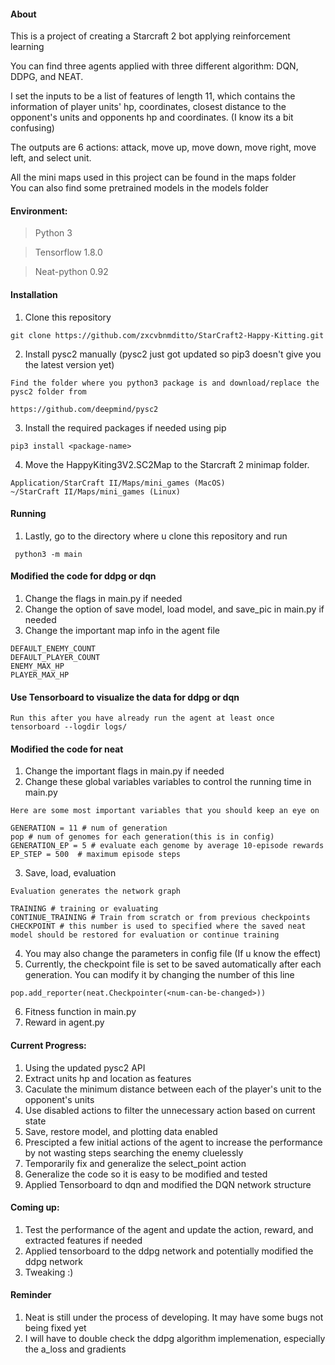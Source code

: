 #### About
This is a project of creating a Starcraft 2 bot applying reinforcement learning

You can find three agents applied with three different algorithm: DQN, DDPG, and NEAT.

I set the inputs to be a list of features of length 11, which contains the information of player units' hp, coordinates, closest distance to the opponent's units and opponents hp and coordinates. (I know its a bit confusing) 

The outputs are 6 actions: attack, move up, move down, move right, move left, and select unit. 

All the mini maps used in this project can be found in the maps folder <br>
You can also find some pretrained models in the models folder


#### Environment:
>Python 3 

>Tensorflow 1.8.0

>Neat-python 0.92

#### Installation
1. Clone this repository
```
git clone https://github.com/zxcvbnmditto/StarCraft2-Happy-Kitting.git
```
2. Install pysc2 manually (pysc2 just got updated so pip3 doesn't give you the latest version yet) 
```
Find the folder where you python3 package is and download/replace the pysc2 folder from 

https://github.com/deepmind/pysc2
```
3. Install the required packages if needed using pip
```
pip3 install <package-name>
```
4. Move the HappyKiting3V2.SC2Map to the Starcraft 2 minimap folder.
```
Application/StarCraft II/Maps/mini_games (MacOS)
~/StarCraft II/Maps/mini_games (Linux)
```
#### Running
1. Lastly, go to the directory where u clone this repository and run
```
 python3 -m main
```
#### Modified the code for ddpg or dqn
1. Change the flags in main.py if needed
2. Change the option of save model, load model, and save_pic in main.py if needed
3. Change the important map info in the agent file
```
DEFAULT_ENEMY_COUNT
DEFAULT_PLAYER_COUNT
ENEMY_MAX_HP 
PLAYER_MAX_HP
```

#### Use Tensorboard to visualize the data for ddpg or dqn
```
Run this after you have already run the agent at least once
tensorboard --logdir logs/
```
#### Modified the code for neat
1. Change the important flags in main.py if needed
2. Change these global variables variables to control the running time in main.py
```
Here are some most important variables that you should keep an eye on

GENERATION = 11 # num of generation
pop # num of genomes for each generation(this is in config)
GENERATION_EP = 5 # evaluate each genome by average 10-episode rewards
EP_STEP = 500  # maximum episode steps
```
3. Save, load, evaluation
```
Evaluation generates the network graph

TRAINING # training or evaluating
CONTINUE_TRAINING # Train from scratch or from previous checkpoints
CHECKPOINT # this number is used to specified where the saved neat model should be restored for evaluation or continue training
```
4. You may also change the parameters in config file (If u know the effect)
5. Currently, the checkpoint file is set to be saved automatically after each generation. You can modify it by changing the number of this line
```
pop.add_reporter(neat.Checkpointer(<num-can-be-changed>))
```
6. Fitness function in main.py
7. Reward in agent.py

#### Current Progress:
1. Using the updated pysc2 API
2. Extract units hp and location as features
3. Caculate the minimum distance between each of the player's unit to the opponent's units
4. Use disabled actions to filter the unnecessary action based on current state
5. Save, restore model, and plotting data enabled
6. Prescipted a few initial actions of the agent to increase the performance by not wasting steps searching the enemy cluelessly
7. Temporarily fix and generalize the select_point action
8. Generalize the code so it is easy to be modified and tested
9. Applied Tensorboard to dqn and modified the DQN network structure


#### Coming up:
1. Test the performance of the agent and update the action, reward, and extracted features if needed
2. Applied tensorboard to the ddpg network and potentially modified the ddpg network
3. Tweaking :)

#### Reminder
1. Neat is still under the process of developing. It may have some bugs not being fixed yet
2. I will have to double check the ddpg algorithm implemenation, especially the a_loss and gradients